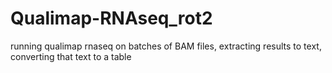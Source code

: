 # Qualimap-RNAseq_rot2
running qualimap rnaseq on batches of BAM files, extracting results to text, converting that text to a table
